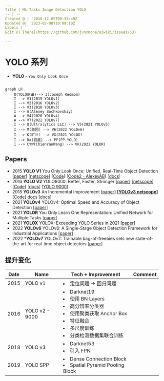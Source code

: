 ```yaml
---
Title | ML Tasks Image Detection YOLO
-- | --
Created @ | `2018-12-09T09:33:49Z`
Updated @| `2023-02-08T10:09:10Z`
Labels | ``
Edit @| [here](https://github.com/junxnone/aiwiki/issues/53)

---
```


# YOLO 系列

- **YOLO**  - `You Only Look Once`



```mermaid

graph LR
    O(YOLO家谱)--> I(Joseph Redmon)
    I --> V1(2015 YOLOv1)
    I --> V2(2016 YOLOv2)
    I --> V3(2018 YOLOv3)
    I --> A(Alexey Bochkovskiy)
    A --> V4(2020 YOLOv4)
    A --> V7(2022 YOLOv7)
    I --> U(Ultralytics LLC) --> V5(2021 YOLOv5)
    I --> M(美团) --> V6(2022 YOLOv6)
    I --> K(旷世) --> VX(2021 YOLOX)
    I --> Ba(百度) --> PP(PP-YOLO)
    I --> CYW(ChienYaoWang) --> VR(2021 YOLOR)

```


## Papers

- 2015 **YOLO V1** You Only Look Once: Unified, Real-Time Object Detection [[paper](https://arxiv.org/pdf/1506.02640.pdf)] [[netscope](http://ethereon.github.io/netscope/#/gist/96209c6940e02b17c34009f6c3fee75e)] [[Code](https://pjreddie.com/darknet/yolo/)] [[Code2 - AlexeyAB](https://github.com/AlexeyAB/darknet)] [[docs](https://pjreddie.com/darknet/yolov1/)]
- 2016 **YOLO V2** YOLO9000: Better, Faster, Stronger [[paper](https://arxiv.org/pdf/1612.08242.pdf)] [[netscope](http://ethereon.github.io/netscope/#/gist/8826fef24ed0b5086affdb6e65db26b7)]  [[Code](https://pjreddie.com/darknet/yolo/)] [[docs](https://pjreddie.com/darknet/yolov2/)]  [[YOLO 9000](https://pjreddie.com/publications/yolo9000/)]
- 2018 **YOLOv3**  An Incremental Improvement [[paper](https://pjreddie.com/media/files/papers/YOLOv3.pdf)] **[[YOLOv3 netscope](http://ethereon.github.io/netscope/#/gist/a9badc1fd4eefb7463c99e33d046af9e)]** [[Code](https://pjreddie.com/darknet/yolo/)] [docs](https://pjreddie.com/darknet/yolo/) [[docs](https://pjreddie.com/darknet/yolo/)]
- 2021 **YOLOv4** YOLOv4: Optimal Speed and Accuracy of Object Detection [[paper](https://arxiv.org/abs/2004.10934)]
- 2021 **YOLOR** You Only Learn One Representation: Unified Network for Multiple Tasks [[paper](https://arxiv.org/abs/2105.04206)]
- 2021 **YOLOX** YOLOX: Exceeding YOLO Series in 2021 [[paper](https://arxiv.org/abs/2107.08430)]
- 2022 **YOLOv6** YOLOv6: A Single-Stage Object Detection Framework for Industrial Applications [[paper](https://arxiv.org/abs/2209.02976)]
- 2022 ***YOLOv7** YOLOv7: Trainable bag-of-freebies sets new state-of-the-art for real-time object detectors [[paper](https://arxiv.org/abs/2207.02696)]



## 提升变化

Date | Name | Tech + Improvement | Comment
-- | -- | -- | --
2015 | YOLO v1 | <li>定位问题 -> 回归问题</li>
2016 | YOLO v2 - 9000 | <li>Darknet19</li><li>使用 BN Layers</li><li>高分辨率分类器</li><li>使用聚类获取 Anchor Box</li><li>特征融合</li><li>多尺度训练</li><li>分类检测数据集联合训练</li>
2018 | YOLO v3 |<li>Darknet53</li><li>引入 FPN</li>
2019 | YOLO SPP | <li>Dense Connection Block</li><li>Spatial Pyramid Pooling Block</li>

